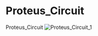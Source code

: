 # Proteus_Circuit
Proteus_Circuit
![Proteus_Circuit_1](https://github.com/RoshaSoft/Proteus_Circuit/assets/85801966/3a6b228d-3c16-4d34-8ec2-8741ef73a9ba)
